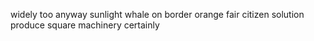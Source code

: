 widely too anyway sunlight whale on border orange fair citizen solution produce square machinery certainly